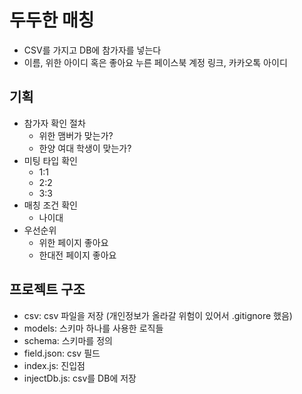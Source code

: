 # 두두한 매칭

- CSV를 가지고 DB에 참가자를 넣는다
- 이름, 위한 아이디 혹은 좋아요 누른 페이스북 계정 링크, 카카오톡 아이디

## 기획

- 참가자 확인 절차
  - 위한 맴버가 맞는가?
  - 한양 여대 학생이 맞는가?
- 미팅 타입 확인
  - 1:1
  - 2:2
  - 3:3
- 매칭 조건 확인
  - 나이대
- 우선순위
  - 위한 페이지 좋아요
  - 한대전 페이지 좋아요

## 프로젝트 구조

- csv: csv 파일을 저장 (개인정보가 올라갈 위험이 있어서 .gitignore 했음)
- models: 스키마 하나를 사용한 로직들
- schema: 스키마를 정의
- field.json: csv 필드
- index.js: 진입점
- injectDb.js: csv를 DB에 저장